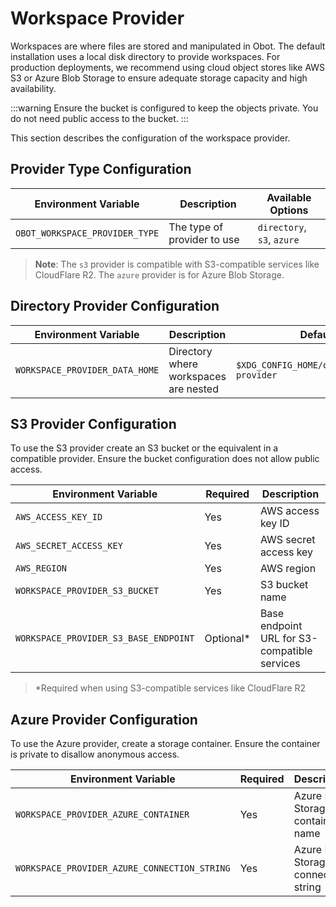 # Workspace Provider

Workspaces are where files are stored and manipulated in Obot. The default installation uses a local disk directory to provide workspaces. For production deployments, we recommend using cloud object stores like AWS S3 or Azure Blob Storage to ensure adequate storage capacity and high availability.

:::warning
Ensure the bucket is configured to keep the objects private. You do not need public access to the bucket.
:::

This section describes the configuration of the workspace provider.

## Provider Type Configuration

| Environment Variable | Description | Available Options |
|----------------------|-------------|-------------------|
| `OBOT_WORKSPACE_PROVIDER_TYPE` | The type of provider to use | `directory`, `s3`, `azure` |

> **Note**: The `s3` provider is compatible with S3-compatible services like CloudFlare R2. The `azure` provider is for Azure Blob Storage.

## Directory Provider Configuration

| Environment Variable | Description | Default |
|----------------------|-------------|---------|
| `WORKSPACE_PROVIDER_DATA_HOME` | Directory where workspaces are nested | `$XDG_CONFIG_HOME/obot/workspace-provider` |

## S3 Provider Configuration

To use the S3 provider create an S3 bucket or the equivalent in a compatible provider. Ensure the bucket configuration does not allow public access.

| Environment Variable | Required | Description |
|----------------------|----------|-------------|
| `AWS_ACCESS_KEY_ID` | Yes | AWS access key ID |
| `AWS_SECRET_ACCESS_KEY` | Yes | AWS secret access key |
| `AWS_REGION` | Yes | AWS region |
| `WORKSPACE_PROVIDER_S3_BUCKET` | Yes | S3 bucket name |
| `WORKSPACE_PROVIDER_S3_BASE_ENDPOINT` | Optional* | Base endpoint URL for S3-compatible services |

> *Required when using S3-compatible services like CloudFlare R2

## Azure Provider Configuration

To use the Azure provider, create a storage container. Ensure the container is private to disallow anonymous access.

| Environment Variable | Required | Description |
|----------------------|----------|-------------|
| `WORKSPACE_PROVIDER_AZURE_CONTAINER` | Yes | Azure Blob Storage container name |
| `WORKSPACE_PROVIDER_AZURE_CONNECTION_STRING` | Yes | Azure Blob Storage connection string |
